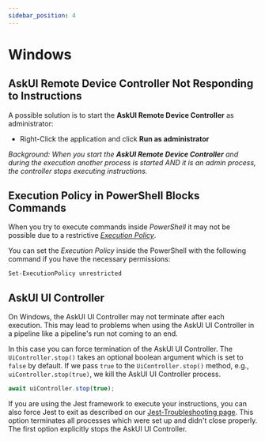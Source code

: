 ```yaml
---
sidebar_position: 4
---
```


# Windows

## AskUI Remote Device Controller Not Responding to Instructions
A possible solution is to start the **AskUI Remote Device Controller** as administrator:

* Right-Click the application and click **Run as administrator**

_Background: When you start the **AskUI Remote Device Controller** and during the execution another process is started AND it is an admin process, the controller stops executing instructions._

## Execution Policy in PowerShell Blocks Commands
When you try to execute commands inside _PowerShell_ it may not be possible due to a restrictive [_Execution Policy_](https://learn.microsoft.com/en-us/powershell/module/microsoft.powershell.security/set-executionpolicy?view=powershell-7.4).

You can set the _Execution Policy_ inside the PowerShell with the following command if you have the necessary permissions:

```shell
Set-ExecutionPolicy unrestricted
```

## AskUI UI Controller 

On Windows, the AskUI UI Controller may not terminate after each execution. This may lead to problems when using the AskUI UI Controller in a pipeline like a pipeline's run not coming to an end.

In this case you can force termination of the AskUI UI Controller. The `UiController.stop()` takes an optional boolean argument which is set to `false` by default. If we pass `true` to the `UiController.stop()` method, e.g., `uiController.stop(true)`, we kill the AskUI UI Controller process. 

```typescript
await uiController.stop(true);
```

If you are using the Jest framework to execute your instructions, you can also force Jest to exit as described on our [Jest-Troubleshooting page](jest.md). This option terminates all processes which were set up and didn't close properly. The first option explicitly stops the AskUI UI Controller. 
